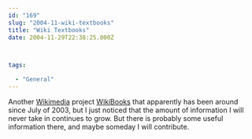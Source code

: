 ```yaml
---
id: "169"
slug: "2004-11-wiki-textbooks"
title: "Wiki Textbooks"
date: 2004-11-29T22:38:25.000Z



tags:

  - "General"
---
```

<div class="sqs-html-content">
  <p>Another <a href="http://en.wikipedia.org/wiki/Wikimedia">Wikimedia</a> project <a href="http://en.wikibooks.org/wiki/Main_Page">WikiBooks</a> that apparently has been around since July of 2003, but I just noticed that the amount of information I will never take in continues to grow.  But there is probably some useful information there, and maybe someday I will contribute.</p>
</div>
